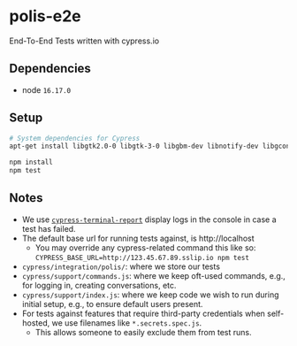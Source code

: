 # polis-e2e

End-To-End Tests written with cypress.io

## Dependencies

* node `16.17.0`

## Setup

```sh
# System dependencies for Cypress
apt-get install libgtk2.0-0 libgtk-3-0 libgbm-dev libnotify-dev libgconf-2-4 libnss3 libxss1 libasound2 libxtst6 xauth xvfb

npm install
npm test
```

## Notes

* We use [`cypress-terminal-report`](https://github.com/archfz/cypress-terminal-report) display logs in the console in case a test has failed.
* The default base url for running tests against, is http://localhost
  * You may override any cypress-related command this like so: `CYPRESS_BASE_URL=http://123.45.67.89.sslip.io npm test`
* `cypress/integration/polis/`: where we store our tests
* `cypress/support/commands.js`: where we keep oft-used commands, e.g., for logging in, creating conversations, etc.
* `cypress/support/index.js`: where we keep code we wish to run during initial setup, e.g., to ensure default users present.
* For tests against features that require third-party credentials when self-hosted, we use filenames like `*.secrets.spec.js`.
  * This allows someone to easily exclude them from test runs.
